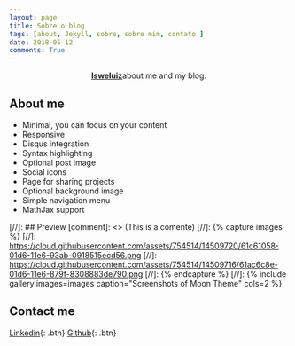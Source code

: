```yaml
---
layout: page
title: Sobre o blog 
tags: [about, Jekyll, sobre, sobre mim, contato ]
date: 2018-05-12
comments: True
---
```

    
<center><a href="http://isweluiz.com.br"><b>Isweluiz</b></a>about me and my blog. </center>

## About me 
* Minimal, you can focus on your content
* Responsive
* Disqus integration
* Syntax highlighting
* Optional post image
* Social icons
* Page for sharing projects
* Optional background image
* Simple navigation menu
* MathJax support

[//]: ## Preview
[comment]: <> (This is a comente)
[//]: {% capture images %}
[//]: https://cloud.githubusercontent.com/assets/754514/14509720/61c61058-01d6-11e6-93ab-0918515ecd56.png
[//]:    https://cloud.githubusercontent.com/assets/754514/14509716/61ac6c8e-01d6-11e6-879f-8308883de790.png
[//]: {% endcapture %}
[//]: {% include gallery images=images caption="Screenshots of Moon Theme" cols=2 %}

## Contact me

[Linkedin](https://www.linkedin.com/in/isweluiz/){: .btn}  [Github](https://github.com/isweluiz){: .btn}
